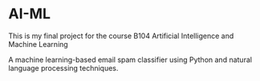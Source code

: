# AI-ML
This is my final project for the course B104 Artificial Intelligence and Machine Learning

A machine learning-based email spam classifier using Python and natural language processing techniques.
